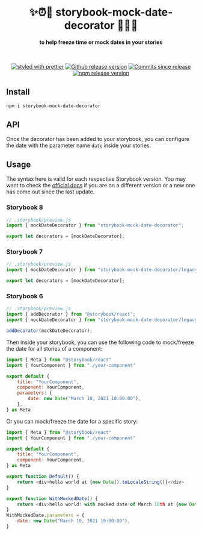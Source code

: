<h1 align="center">✨⏰🥶 storybook-mock-date-decorator 🥶⏰✨</h1>

<div align="center">
  <strong>to help freeze time or mock dates in your stories</strong>
</div>
<br />
<br />
<div align="center">

[![styled with prettier](https://img.shields.io/badge/styled_with-prettier-ff69b4.svg)](https://github.com/prettier/prettier)
[![Github release version](https://img.shields.io/github/tag/bitttttten/storybook-mock-date-decorator.svg)](https://github.com/bitttttten/storybook-mock-date-decorator/releases)
[![Commits since release](https://img.shields.io/github/commits-since/bitttttten/storybook-mock-date-decorator/v2.0.2.svg)](https://github.com/bitttttten/storybook-mock-date-decorator/compare/v2.0.2...main)
[![npm release version](https://img.shields.io/npm/v/storybook-mock-date-decorator.svg)](https://www.npmjs.com/package/storybook-mock-date-decorator)

</div>

## Install

```sh
npm i storybook-mock-date-decorator
```

## API

Once the decorator has been added to your storybook, you can configure the date with the parameter name `date` inside your stories.

## Usage

The syntax here is valid for each respective Storybook version. You may want to check the [official docs](https://storybook.js.org/basics/writing-stories/) if you are on a different version or a new one has come out since the last update.

### Storybook 8

```js
// .storybook/preview.js
import { mockDateDecorator } from "storybook-mock-date-decorator";

export let decorators = [mockDateDecorator];
```

### Storybook 7

```js
// .storybook/preview.js
import { mockDateDecorator } from "storybook-mock-date-decorator/legacy";

export let decorators = [mockDateDecorator];
```

### Storybook 6

```js
// .storybook/preview.js
import { addDecorator } from "@storybook/react";
import { mockDateDecorator } from "storybook-mock-date-decorator/legacy";

addDecorator(mockDateDecorator);
```

Then inside your storybook, you can use the following code to mock/freeze the date for all stories of a component:

```js
import { Meta } from "@storybook/react"
import { YourComponent } from "./your-component"

export default {
	title: "YourComponent",
	component: YourComponent,
	parameters: {
		date: new Date("March 10, 2021 10:00:00"),
	},
} as Meta

```

Or you can mock/freeze the date for a specific story:

```js
import { Meta } from "@storybook/react"
import { YourComponent } from "./your-component"

export default {
	title: "YourComponent",
	component: YourComponent,
} as Meta

export function Default() {
    return <div>hello world at {new Date().toLocaleString()}</div>
}

export function WithMockedDate() {
    return <div>hello world! with mocked date of March 10th at {new Date().toLocaleString()}</div>
}
WithMockedDate.parameters = {
    date: new Date("March 10, 2021 10:00:00"),
}

```
